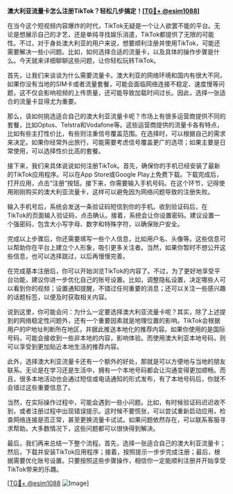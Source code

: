 **澳大利亚流量卡怎么注册TikTok？轻松几步搞定！[[TG💪+ @esim1088](https://t.me/s/esim1088)]**

在当今这个短视频内容爆炸的时代，TikTok无疑是一个让人欲罢不能的平台。无论是想展示自己的才艺，还是单纯寻找娱乐消遣，TikTok都提供了无限的可能性。不过，对于身处澳大利亚的用户来说，想要顺利注册并使用TikTok，可能还需要解决一些小问题。比如，如何选择合适的流量卡，以及具体的操作步骤是什么。今天就来详细聊聊这些问题，让你轻松玩转TikTok。

首先，让我们来谈谈为什么需要流量卡。澳大利亚的网络环境和国内有很大不同，如果你没有当地的SIM卡或者流量套餐，可能会面临网络连接不稳定、速度慢等问题，这不仅会影响视频的上传质量，还可能导致加载时间过长。因此，选择一张适合的流量卡显得尤为重要。

那么，该如何挑选适合自己的澳大利亚流量卡呢？市场上有很多运营商提供不同的套餐，比如Optus、Telstra和Vodafone等。这些运营商提供的流量卡各有特点，比如有些主打性价比，有些则注重信号覆盖范围。在选择时，可以根据自己的需求来决定。如果你经常外出旅行，可能需要考虑信号覆盖更广的选项；如果主要是日常使用，可以选择性价比高的套餐。

接下来，我们来具体说说如何注册TikTok。首先，确保你的手机已经安装了最新的TikTok应用程序。可以在App Store或Google Play上免费下载。下载完成后，打开应用，点击“注册”按钮。接下来，你需要输入手机号码。在这个环节，记得使用刚刚购买的澳大利亚流量卡，这样可以避免因为网络问题导致的注册失败。

输入手机号后，系统会发送一条验证码短信到你的手机。收到验证码后，在TikTok的页面输入验证码，点击确认。接着，系统会让你设置密码。建议设置一个强密码，包含大小写字母、数字和特殊字符，以确保账户安全。

完成以上步骤后，你还需要填写一些个人信息，比如用户名、头像等。这些信息可以帮助你在平台上建立个人形象，吸引更多关注者。当然，如果你暂时不想公开这些信息，也可以选择跳过，以后再慢慢完善。

在完成基本注册后，你可以开始浏览TikTok的内容了。不过，为了更好地享受平台功能，建议你进一步优化自己的账号设置。比如，调整隐私设置，决定哪些人可以看到你的视频；设置通知提醒，不错过任何重要的消息；还可以关注一些感兴趣的话题标签，以便及时获取相关内容。

说到这里，你可能会问：为什么一定要选择澳大利亚流量卡呢？其实，除了上述提到的网络稳定性问题外，还有一个重要因素就是地理位置的影响。TikTok会根据用户的IP地址判断所在地区，并据此推送本地化的推荐内容。如果你使用的是国际号码，可能会接收到一些非本地的内容，影响体验。而使用澳大利亚本地号码，则可以享受到更加贴近本地生活的推荐内容。

此外，选择澳大利亚流量卡还有一个额外的好处，那就是可以方便地与当地的朋友联系。无论是在学习还是生活中，拥有一个本地号码都会让沟通变得更加顺畅。而且，很多本地活动也会通过短信或电话通知的形式发布，有了本地号码后，你就不会错过这些重要信息了。

当然，在实际操作过程中，可能会遇到一些小问题。比如，有时候验证码迟迟收不到，或者注册过程中出现错误提示。这时候不要慌张，可以尝试重新启动应用，检查网络连接是否正常，甚至更换流量卡试试。如果问题依然存在，可以联系客服寻求帮助。大多数情况下，这些问题都可以很快得到解决。

最后，我们再来总结一下整个流程。首先，选择一张适合自己的澳大利亚流量卡；然后，下载并安装TikTok应用程序；接着，按照提示一步步完成注册；最后，根据需要优化账号设置。只要按照这些步骤操作，相信你一定能顺利注册并开始享受TikTok带来的乐趣。

[[TG💪+ @esim1088](https://t.me/s/esim1088) ![Image](https://i.postimg.cc/4NQfJmqS/Snipaste-2025-05-13-00-14-12.png)]